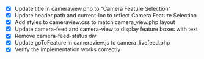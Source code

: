 - [x] Update title in cameraview.php to "Camera Feature Selection"
- [x] Update header path and current-loc to reflect Camera Feature Selection
- [x] Add styles to cameraview.css to match camera_view.php layout
- [x] Update camera-feed and camera-view to display feature boxes with text
- [x] Remove camera-feed-status div
- [x] Update goToFeature in cameraview.js to camera_livefeed.php
- [x] Verify the implementation works correctly
